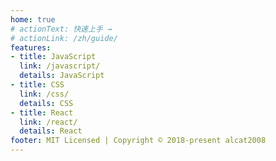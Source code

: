 ```yaml
---
home: true
# actionText: 快速上手 →
# actionLink: /zh/guide/
features:
- title: JavaScript
  link: /javascript/
  details: JavaScript
- title: CSS
  link: /css/
  details: CSS
- title: React
  link: /react/
  details: React
footer: MIT Licensed | Copyright © 2018-present alcat2008
---
```


<!-- ### 像数 1, 2, 3 一样容易

``` bash
# 安装
yarn global add vuepress # 或者：npm install -g vuepress

# 新建一个 markdown 文件
echo '# Hello VuePress!' > README.md

# 开始写作
vuepress dev .

# 构建静态文件
vuepress build .
```

::: warning 注意
请确保你的 Node.js 版本 >= 8。
::: -->
